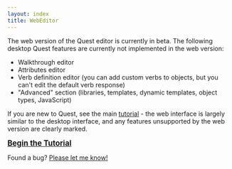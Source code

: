 ```yaml
---
layout: index
title: WebEditor
---
```


The web version of the Quest editor is currently in beta. The following desktop Quest features are currently not implemented in the web version:

-   Walkthrough editor
-   Attributes editor
-   Verb definition editor (you can add custom verbs to objects, but you can't edit the default verb response)
-   "Advanced" section (libraries, templates, dynamic templates, object types, JavaScript)

If you are new to Quest, see the main [tutorial](tutorial/) - the web interface is largely similar to the desktop interface, and any features unsupported by the web version are clearly marked.

<span style="font-size:120%">**[Begin the Tutorial](tutorial/)**</span>

Found a bug? [Please let me know!](http://www.textadventures.co.uk/help/contact-us/)
